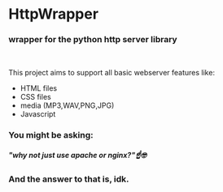 <h1>HttpWrapper</h1>
<h3>wrapper for the python http server library</h3>
<br>
<p>This project aims to support all basic webserver features like:</p>
<ul>
  <li>HTML files</li>
  <li>CSS files</li>
  <li>media (MP3,WAV,PNG,JPG)</li>
  <li>Javascript</li>
</ul>
<h3>You might be asking:</h3>
<h5>"why not just use apache or nginx?"☝️🤓</h5>
<h3>And the answer to that is, idk.</h3>
